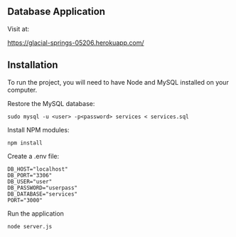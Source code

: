 ## Database Application

Visit at:

https://glacial-springs-05206.herokuapp.com/

## Installation

To run the project, you will need to have Node and MySQL installed on your computer.

Restore the MySQL database:
```
sudo mysql -u <user> -p<password> services < services.sql
```

Install NPM modules:
```
npm install
```

Create a .env file:
```
DB_HOST="localhost"
DB_PORT="3306"
DB_USER="user"
DB_PASSWORD="userpass"
DB_DATABASE="services"
PORT="3000"
```

Run the application
```
node server.js
```
